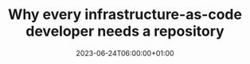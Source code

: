 ---
title: "Why every infrastructure-as-code developer needs a repository"
description: ""
date: 2023-06-24T06:00:00+01:00
lastmod: 2023-06-24T06:00:00+01:00
image_cover: "image-placeholder.png"
categories: ["DevOps"]
authors: ["Marcel Venema"] 
tags: [""]
draft: true
---
